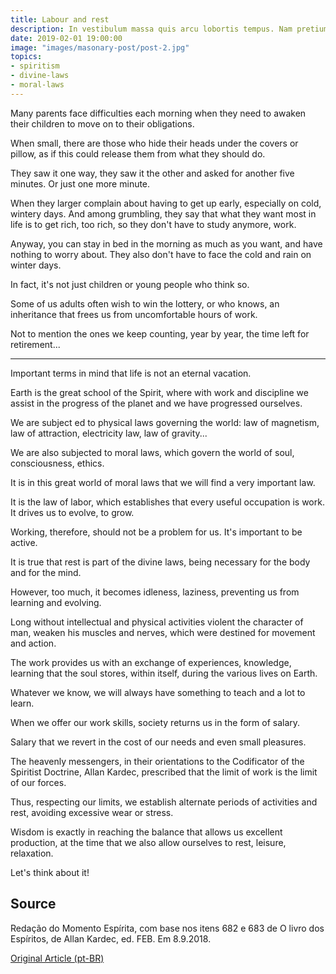 ```yaml
---
title: Labour and rest
description: In vestibulum massa quis arcu lobortis tempus. Nam pretium arcu in odio vulputate luctus.
date: 2019-02-01 19:00:00
image: "images/masonary-post/post-2.jpg"
topics: 
- spiritism
- divine-laws
- moral-laws
---
```


Many parents face difficulties each morning when they need to awaken their children to move on to their obligations.

When small, there are those who hide their heads under the covers or pillow, as if this could release them from what they should do.

They saw it one way, they saw it the other and asked for another five minutes. Or just one more minute.

When they larger complain about having to get up early, especially on cold, wintery days. And among grumbling, they say that what they want most in life is to get rich, too rich, so they don't have to study anymore, work.

Anyway, you can stay in bed in the morning as much as you want, and have nothing to worry about. They also don't have to face the cold and rain on winter days.

In fact, it's not just children or young people who think so.

Some of us adults often wish to win the lottery, or who knows, an inheritance that frees us from uncomfortable hours of work.

Not to mention the ones we keep counting, year by year, the time left for retirement...

*   *   *

Important terms in mind that life is not an eternal vacation.

Earth is the great school of the Spirit, where with work and discipline we assist in the progress of the planet and we have progressed ourselves.

We are subject ed to physical laws governing the world: law of magnetism, law of attraction, electricity law, law of gravity...

We are also subjected to moral laws, which govern the world of soul, consciousness, ethics.

It is in this great world of moral laws that we will find a very important law.

It is the law of labor, which establishes that every useful occupation is work. It drives us to evolve, to grow.

Working, therefore, should not be a problem for us. It's important to be active.

It is true that rest is part of the divine laws, being necessary for the body and for the mind.

However, too much, it becomes idleness, laziness, preventing us from learning and evolving.

Long without intellectual and physical activities violent the character of man, weaken his muscles and nerves, which were destined for movement and action.

The work provides us with an exchange of experiences, knowledge, learning that the soul stores, within itself, during the various lives on Earth.

Whatever we know, we will always have something to teach and a lot to learn.

When we offer our work skills, society returns us in the form of salary.

Salary that we revert in the cost of our needs and even small pleasures.

The heavenly messengers, in their orientations to the Codificator of the Spiritist Doctrine, Allan Kardec, prescribed that the limit of work is the limit of our forces.

Thus, respecting our limits, we establish alternate periods of activities and rest, avoiding excessive wear or stress.

Wisdom is exactly in reaching the balance that allows us excellent production, at the time that we also allow ourselves to rest, leisure, relaxation.

Let's think about it!

## Source
Redação do Momento Espírita, com base nos itens
682 e 683 de O livro dos Espíritos, de Allan Kardec,
ed. FEB.
Em 8.9.2018.

[Original Article (pt-BR)](http://www.momento.com.br/pt/ler_texto.php?id=5530)

